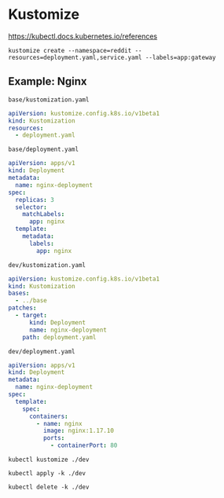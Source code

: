 # Kustomize

https://kubectl.docs.kubernetes.io/references

```shell
kustomize create --namespace=reddit --resources=deployment.yaml,service.yaml --labels=app:gateway
```

## Example: Nginx

`base/kustomization.yaml`
```yaml
apiVersion: kustomize.config.k8s.io/v1beta1
kind: Kustomization
resources:
  - deployment.yaml
```

`base/deployment.yaml`
```yaml
apiVersion: apps/v1
kind: Deployment
metadata:
  name: nginx-deployment
spec:
  replicas: 3
  selector:
    matchLabels:
      app: nginx
  template:
    metadata:
      labels:
        app: nginx
```

`dev/kustomization.yaml`
```yaml
apiVersion: kustomize.config.k8s.io/v1beta1
kind: Kustomization
bases:
  - ../base
patches:
  - target:
      kind: Deployment
      name: nginx-deployment
    path: deployment.yaml
```

`dev/deployment.yaml`
```yaml
apiVersion: apps/v1
kind: Deployment
metadata:
  name: nginx-deployment
spec:
  template:
    spec:
      containers:
        - name: nginx
          image: nginx:1.17.10
          ports:
            - containerPort: 80
```

```shell
kubectl kustomize ./dev
```

```shell
kubectl apply -k ./dev
```

```shell
kubectl delete -k ./dev
```
